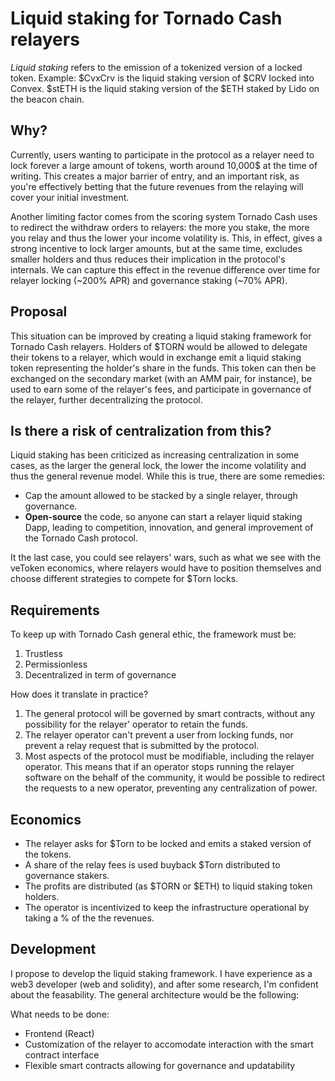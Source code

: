 # Liquid staking for Tornado Cash relayers
*Liquid staking* refers to the emission of a tokenized version of a locked token. Example: $CvxCrv is the liquid staking version of $CRV locked into Convex. $stETH is the liquid staking version of the $ETH staked by Lido on the beacon chain.

## Why?
Currently, users wanting to participate in the protocol as a relayer need to lock forever a large amount of tokens, worth around 10,000$ at the time of writing. This creates a major barrier of entry, and an important risk, as you're effectively betting that the future revenues from the relaying will cover your initial investment.

Another limiting factor comes from the scoring system Tornado Cash uses to redirect the withdraw orders to relayers: the more you stake, the more you relay and thus the lower your income volatility is. This, in effect, gives a strong incentive to lock larger amounts, but at the same time, excludes smaller holders and thus reduces their implication in the protocol's internals. We can capture this effect in the revenue difference over time for relayer locking (~200% APR) and governance staking (~70% APR). 

## Proposal
This situation can be improved by creating a liquid staking framework for Tornado Cash relayers. Holders of $TORN would be allowed to delegate their tokens to a relayer, which would in exchange emit a liquid staking token representing the holder's share in the funds. This token can then be exchanged on the secondary market (with an AMM pair, for instance), be used to earn some of the relayer's fees, and participate in governance of the relayer, further decentralizing the protocol.

## Is there a risk of centralization from this?
Liquid staking has been criticized as increasing centralization in some cases, as the larger the general lock, the lower the income volatility and thus the general revenue model. While this is true, there are some remedies:
- Cap the amount allowed to be stacked by a single relayer, through governance.
- **Open-source** the code, so anyone can start a relayer liquid staking Dapp, leading to competition, innovation, and general improvement of the Tornado Cash protocol.

It the last case, you could see relayers' wars, such as what we see with the veToken economics, where relayers would have to position themselves and choose different strategies to compete for $Torn locks.

## Requirements

To keep up with Tornado Cash general ethic, the framework must be:
1. Trustless
2. Permissionless
3. Decentralized in term of governance

How does it translate in practice?

1. The general protocol will be governed by smart contracts, without any possibility for the relayer' operator to retain the funds.
2. The relayer operator can't prevent a user from locking funds, nor prevent a relay request that is submitted by the protocol.
3. Most aspects of the protocol must be modifiable, including the relayer operator. This means that if an operator stops running the relayer software on the behalf of the community, it would be possible to redirect the requests to a new operator, preventing any centralization of power.

## Economics

- The relayer asks for $Torn to be locked and emits a staked version of the tokens.
- A share of the relay fees is used buyback $Torn distributed to governance stakers.
- The profits are distributed (as $TORN or $ETH) to liquid staking token holders.
- The operator is incentivized to keep the infrastructure operational by taking a % of the the revenues.


## Development

I propose to develop the liquid staking framework. I have experience as a web3 developer (web and solidity), and after some research, I'm confident about the feasability. The general architecture would be the following:

What needs to be done:

- Frontend (React)
- Customization of the relayer to accomodate interaction with the smart contract interface
- Flexible smart contracts allowing for governance and updatability


